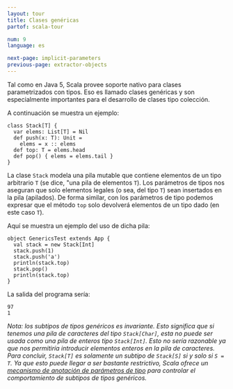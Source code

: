```yaml
---
layout: tour
title: Clases genéricas
partof: scala-tour

num: 9
language: es

next-page: implicit-parameters
previous-page: extractor-objects
---
```


Tal como en Java 5, Scala provee soporte nativo para clases parametrizados con tipos. Eso es llamado clases genéricas y son especialmente importantes para el desarrollo de clases tipo colección.

A continuación se muestra un ejemplo:

    class Stack[T] {
      var elems: List[T] = Nil
      def push(x: T): Unit =
    	elems = x :: elems
      def top: T = elems.head
      def pop() { elems = elems.tail }
    }

La clase `Stack` modela una pila mutable que contiene elementos de un tipo arbitrario `T` (se dice, "una pila de elementos `T`). Los parámetros de tipos nos aseguran que solo elementos legales (o sea, del tipo `T`) sean insertados en la pila (apilados). De forma similar, con los parámetros de tipo podemos expresar que el método `top` solo devolverá elementos de un tipo dado (en este caso `T`).

Aquí se muestra un ejemplo del uso de dicha pila:

    object GenericsTest extends App {
      val stack = new Stack[Int]
      stack.push(1)
      stack.push('a')
      println(stack.top)
      stack.pop()
      println(stack.top)
    }

La salida del programa sería:

    97
    1

_Nota: los subtipos de tipos genéricos es *invariante*. Esto significa que si tenemos una pila de caracteres del tipo `Stack[Char]`, esta no puede ser usada como una pila de enteros tipo `Stack[Int]`. Esto no sería razonable ya que nos permitiría introducir elementos enteros en la pila de caracteres. Para concluir, `Stack[T]` es solamente un subtipo de `Stack[S]` si y solo si `S = T`. Ya que esto puede llegar a ser bastante restrictivo, Scala ofrece un [mecanismo de anotación de parámetros de tipo](variances.html) para controlar el comportamiento de subtipos de tipos genéricos._
